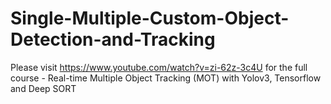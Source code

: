 # Single-Multiple-Custom-Object-Detection-and-Tracking

Please visit https://www.youtube.com/watch?v=zi-62z-3c4U for the full course - Real-time Multiple Object Tracking (MOT) with Yolov3, Tensorflow and Deep SORT
